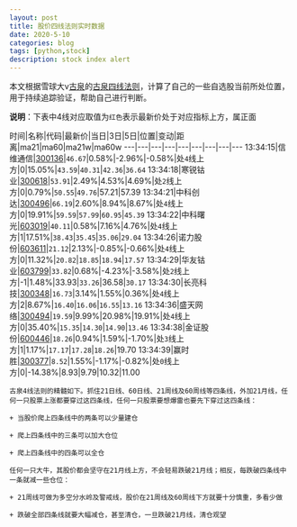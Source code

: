 ```yaml
---
layout: post
title: 股价四线法则实时数据
date: 2020-5-10
categories: blog
tags: [python,stock]
description: stock index alert
---
```



本文根据雪球大v[古泉](https://xueqiu.com/u/7148646888)的[古泉四线法则](https://xueqiu.com/7148646888/130498192)，计算了自己的一些自选股当前所处位置，用于持续追踪验证，帮助自己进行判断。

**说明**：下表中4线对应取值为`红色`表示最新价处于对应指标上方，属正面

时间|名称|代码|最新价|当日|3日|5日|位置|变动|距离|ma21|ma60|ma21w|ma60w
---|---|---|---|---|---|---|---|---
13:34:15|信维通信|[300136](https://xueqiu.com/S/SZ300136)|`46.67`|0.58%|-2.96%|-0.58%|处`4`线上方|0|15.05%|`43.59`|`40.31`|`42.36`|`36.64`
13:34:18|寒锐钴业|[300618](https://xueqiu.com/S/SZ300618)|`53.91`|2.49%|4.53%|4.69%|处`2`线上方|0|0.79%|`50.55`|`49.76`|57.21|57.39
13:34:21|中科创达|[300496](https://xueqiu.com/S/SZ300496)|`66.19`|2.60%|8.94%|8.67%|处`4`线上方|0|19.91%|`59.59`|`57.99`|`60.95`|`45.39`
13:34:22|中科曙光|[603019](https://xueqiu.com/S/SH603019)|`40.11`|0.58%|7.16%|4.76%|处`4`线上方|1|17.51%|`38.43`|`35.45`|`35.06`|`29.04`
13:34:26|诺力股份|[603611](https://xueqiu.com/S/SH603611)|`21.12`|2.13%|-0.85%|-0.66%|处`4`线上方|0|11.32%|`20.82`|`18.85`|`18.94`|`17.57`
13:34:29|华友钴业|[603799](https://xueqiu.com/S/SH603799)|`33.82`|0.68%|-4.23%|-3.58%|处`2`线上方|-1|1.48%|33.93|`33.26`|36.58|`30.17`
13:34:30|长亮科技|[300348](https://xueqiu.com/S/SZ300348)|`16.73`|3.14%|1.55%|0.36%|处`4`线上方|2|8.67%|`16.40`|`16.06`|`16.55`|`13.16`
13:34:36|盛天网络|[300494](https://xueqiu.com/S/SZ300494)|`19.59`|9.99%|20.98%|19.91%|处`4`线上方|0|35.40%|`15.35`|`14.30`|`14.90`|`13.46`
13:34:38|金证股份|[600446](https://xueqiu.com/S/SH600446)|`18.26`|0.94%|1.59%|-1.70%|处`3`线上方|1|1.17%|`17.17`|`17.28`|`18.26`|19.70
13:34:39|赢时胜|[300377](https://xueqiu.com/S/SZ300377)|`8.52`|1.55%|-1.17%|-0.82%|处`0`线上方|0|-14.38%|8.93|9.79|10.32|11.00

```
古泉4线法则的精髓如下。抓住21日线、60日线、21周线及60周线等四条线，外加21月线，任何一只股票上涨都要穿过这四条线，任何一只股票要想爆雷也要先下穿过这四条线：

+ 当股价爬上四条线中的两条可以少量建仓

+ 爬上四条线中的三条可以加大仓位

+ 爬上四条线中的四条可以全仓

任何一只大牛，其股价都会坚守在21月线上方，不会轻易跌破21月线；相反，每跌破四条线中一条就减一些仓位：

+ 21周线可做为多空分水岭及警戒线，股价在21周线及60周线下方就要十分慎重，多看少做

+ 跌破全部四条线就要大幅减仓，甚至清仓，一旦跌破21月线，清仓观望
```